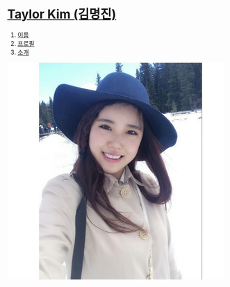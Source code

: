 
<html>
<head>
  <meta charset="utf-8">
</head>
<body>
  <h1><a href="index.html">Taylor Kim (김명진)</a></h1>
  <ol>
    <li><a href="1.html">이름</a></li>
    <li><a href="2.html">프로필</a></li>
    <li><a href="3.html">소개</a></li>
  </ol>

  <img src="kmj.jpg" width="500">
</body>
</html>
